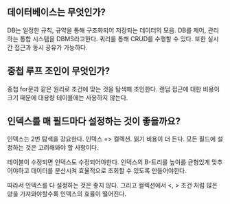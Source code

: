 ## 데이터베이스는 무엇인가?
DB는 일정한 규칙, 규약을 통해 구조화되어 저장되는 데이터의 모음.
DB를 제어, 관리하는 통합 시스템을 DBMS라고한다. 쿼리를 통해 CRUD를 수행할 수 있다. 또한 실시간 접근과 동시 공유가 가능하다.

## 중첩 루프 조인이 무엇인가?
중첩 for문과 같은 원리로 조건에 맞는 것을 탐색해 조인한다. 랜덤 접근에 대한 비용이 크기 때문에 대용량 테이블에는 사용하지 않는다.

## 인덱스를 매 필드마다 설정하는 것이 좋을까요?
인덱스는 2번 탐색을 강요한다. 인덱스 => 컬렉션. 읽기 비용이 더 든다. 모든 필드에 설정하는 것은 고려해봐야 할 사항이다.

테이블이 수정되면 인덱스도 수정되어야한다. 인덱스의 B-트리를 높이를 균형있게 맞추어야하고 데이터를 분산시켜 효율적으로 조회할 수 있도록 만들어야한다.

따라서 인덱스를 다 설정하는 것은 좋지 않다. 그리고 컬렉션에서 <, > 조건 처럼 많은 양을 가져와야할수록 인덱스의 효율이 떨어진다.

